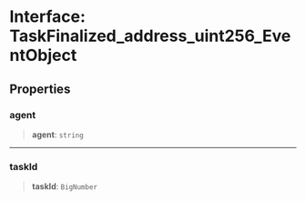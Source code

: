 # Interface: TaskFinalized\_address\_uint256\_EventObject

## Properties

### agent

> **agent**: `string`

***

### taskId

> **taskId**: `BigNumber`
